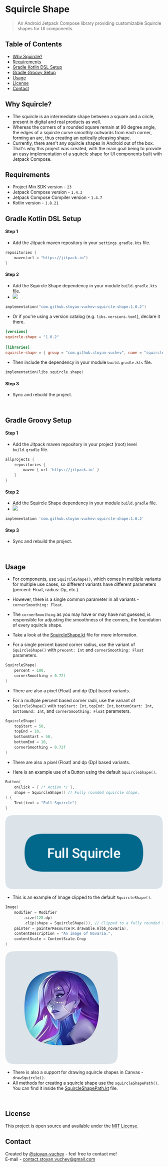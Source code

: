 # Squircle Shape

> An Android Jetpack Compose library providing customizable Squircle shapes for UI components.

## Table of Contents

* [Why Squircle?](#why-squircle)
* [Requirements](#requirements)
* [Gradle Kotlin DSL Setup](#gradle-kotlin-dsl-setup)
* [Gradle Groovy Setup](#gradle-groovy-setup)
* [Usage](#usage)
* [License](#license)
* [Contact](#contact)

## Why Squircle?

- The squircle is an intermediate shape between a square and a circle, present in digital and real
  products as well.
- Whereas the corners of a rounded square remain at 90 degree angle, the edges of a squircle curve
  smoothly outwards from each corner, forming an arc, thus creating an optically pleasing shape.
- Currently, there aren't any squircle shapes in Android out of the box. That's why this project was
  created, with the main goal being to provide an easy implementation of a squircle shape for UI
  components built with Jetpack Compose.

## Requirements

- Project Min SDK version - `23`
- Jetpack Compose version - `1.4.3`
- Jetpack Compose Compiler version - `1.4.7`
- Kotlin version - `1.8.21`

## Gradle Kotlin DSL Setup

#### Step 1

* Add the Jitpack maven repository in your `settings.gradle.kts` file.

```kotlin
repositories {
    maven(url = "https://jitpack.io")
}
```

#### Step 2

* Add the Squircle Shape dependency in your module `build.gradle.kts` file.
* [![](https://jitpack.io/v/stoyan-vuchev/squircle-shape.svg)](https://jitpack.io/#stoyan-vuchev/squircle-shape)

```kotlin
implementation("com.github.stoyan-vuchev:squircle-shape:1.0.2")
```

* Or if you're using a version catalog (e.g. `libs.versions.toml`), declare it there.

```toml
[versions]
squircle-shape = "1.0.2"

[libraries]
squircle-shape = { group = "com.github.stoyan-vuchev", name = "squircle-shape", version.ref = "squircle-shape" }
```

* Then include the dependency in your module `build.gradle.kts` file.

```kotlin
implementation(libs.squircle.shape)
```

#### Step 3

* Sync and rebuild the project.

<br/>

## Gradle Groovy Setup

#### Step 1

* Add the Jitpack maven repository in your project (root) level `build.gradle` file.

```groovy
allprojects {
    repositories {
        maven { url 'https://jitpack.io' }
    }
}
```

#### Step 2

* Add the Squircle Shape dependency in your module `build.gradle` file.
* [![](https://jitpack.io/v/stoyan-vuchev/squircle-shape.svg)](https://jitpack.io/#stoyan-vuchev/squircle-shape)

```groovy
implementation 'com.github.stoyan-vuchev:squircle-shape:1.0.2'
```

#### Step 3

* Sync and rebuild the project.

<br/>

## Usage

* For components, use `SquircleShape()`, which comes in multiple variants for multiple use cases, so
  different variants have different parameters (percent: Float, radius: Dp, etc.).
* However, there is a single common parameter in all variants - `cornerSmoothing: Float`.
* The `cornerSmoothing` as you may have or may have not guessed, is responsible for adjusting the
  smoothness of the corners, the foundation of every squircle shape.


* Take a look at the [SquircleShape.kt](/squircle-shape/src/main/kotlin/sv/lib/squircleshape/SquircleShape.kt) file for more information.


* For a single percent based corner radius, use the variant of `SquircleShape()` with `precent: Int`
  and `cornerSmoothing: Float` parameters.

```kotlin
SquircleShape(
    percent = 100,
    cornerSmoothing = 0.72f
)
```

* There are also a pixel (Float) and dp (Dp) based variants.


* For a multiple percent based corner radii, use the variant of `SquircleShape()`
  with `topStart: Int`, `topEnd: Int`, `bottomStart: Int`, `bottomEnd: Int`,
  and `cornerSmoothing: Float` parameters.

```kotlin
SquircleShape(
    topStart = 50,
    topEnd = 10,
    bottomStart = 50,
    bottomEnd = 10,
    cornerSmoothing = 0.72f
)
```

* There are also a pixel (Float) and dp (Dp) based variants.


* Here is an example use of a Button using the default `SquircleShape()`.

```kotlin
Button(
    onClick = { /* Action */ },
    shape = SquircleShape() // Fully rounded squircle shape.
) {
    Text(text = "Full Squircle")
}
```

![Button with Full Squircle shape.](./readme_images/full_squircle.png)

* This is an example of Image clipped to the default `SquircleShape()`.

```kotlin
Image(
    modifier = Modifier
        .size(128.dp)
        .clip(shape = SquircleShape()), // Clipped to a fully rounded squircle shape.
    painter = painterResource(R.drawable.mlbb_novaria),
    contentDescription = "An image of Novaria.",
    contentScale = ContentScale.Crop
)
```

![A portrait image of Novaria from MLBB clipped to a Squircle shape.](./readme_images/mlbb_novaria.png)

* There is also a support for drawing squircle shapes in Canvas - `drawSquircle()`.
* All methods for creating a squircle shape use the `squircleShapePath()`. You can find it inside
  the [SquircleShapePath.kt](/squircle-shape/src/main/kotlin/sv/lib/squircleshape/SquircleShapePath.kt)
  file.

<br/>

## License

This project is open source and available under the [MIT License](./LICENSE).

## Contact

Created by [@stoyan-vuchev](https://github.com/stoyan-vuchev/) - feel free to contact me! <br/>
E-mail - [contact.stoyan.vuchev@gmail.com](mailto://contact.stoyan.vuchev@gmail.com)